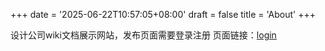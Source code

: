 +++
date = '2025-06-22T10:57:05+08:00'
draft = false
title = 'About'
+++

设计公司wiki文档展示网站，发布页面需要登录注册 页面链接：[login](http://localhost:8080/admin/login)